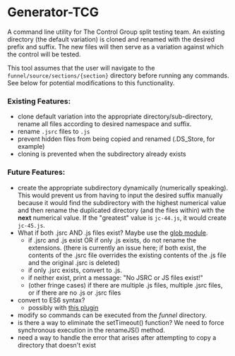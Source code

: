 # Generator-TCG

A command line utility for The Control Group split testing team. An existing directory (the default variation) is cloned and renamed with the desired prefix and suffix. The new files will then serve as a variation against which the control will be tested.

This tool assumes that the user will navigate to the `funnel/source/sections/{section}` directory before running any commands. See below for potential modifications to this functionality.

### Existing Features:

* clone default variation into the appropriate directory/sub-directory, rename all files according to desired namespace and suffix.
* rename `.jsrc` files to `.js`
* prevent hidden files from being copied and renamed (.DS_Store, for example)
* cloning is prevented when the subdirectory already exists

### Future Features:

* create the appropriate subdirectory dynamically (numerically speaking). This would prevent us from having to input the desired suffix manually because it would find the subdirectory with the highest numerical value and then rename the duplicated directory (and the files within) with the **next** numerical value. If the "greatest" value is `jc-44.js`, it would create `jc-45.js`.
* What if both .jsrc AND .js files exist? Maybe use the [glob module](https://www.npmjs.com/package/glob).
  * if .jsrc and .js exist OR if only .js exists, do not rename the extensions. (there is currently an issue here; if both exist, the contents of the .jsrc file overrides the existing contents of the .js file and the original .jsrc is deleted)
  * if only .jsrc exists, convert to .js.
  * if neither exist, print a message: "No JSRC or JS files exist!"
  * (other fringe cases) if there are multiple .js files, multiple .jsrc files, or if there are no .js or .jsrc files
* convert to ES6 syntax?
  * possibly with [this plugin](https://www.npmjs.com/package/js-beautify)
* modify so commands can be executed from the *funnel* directory.
* is there a way to eliminate the setTimeout() function? We need to force synchronous execution in the renameJS() method.
* need a way to handle the error that arises after attempting to copy a directory that doesn't exist
